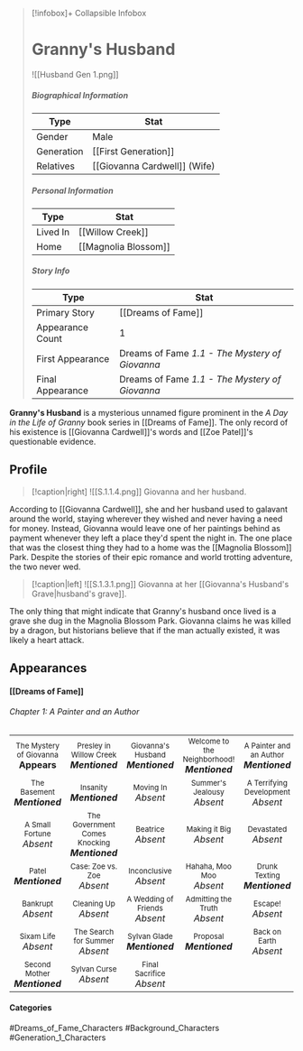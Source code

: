 > [!infobox]+ Collapsible Infobox
> # Granny's Husband
> ![[Husband Gen 1.png]] 
>
> ##### Biographical Information
> | Type | Stat | 
> | ---- | ---- | 
> | Gender | Male | 
> | Generation | [[First Generation]] |
> | Relatives | [[Giovanna Cardwell]] (Wife)
> 
> ##### Personal Information
> | Type | Stat | 
> | ---- | ---- | 
> | Lived In | [[Willow Creek]] | 
> | Home | [[Magnolia Blossom]] | 
> 
> ##### Story Info
> | Type | Stat | 
> | ---- | ---- | 
> | Primary Story | [[Dreams of Fame]] | 
> | Appearance Count | 1 | 
> | First Appearance | Dreams of Fame *1.1 - The Mystery of Giovanna*
> | Final Appearance | Dreams of Fame *1.1 - The Mystery of Giovanna*

**Granny's Husband** is a mysterious unnamed figure prominent in the *A Day in the Life of Granny* book series in [[Dreams of Fame]]. The only record of his existence is [[Giovanna Cardwell]]'s words and [[Zoe Patel]]'s questionable evidence.

## Profile
> [!caption|right]
> ![[S.1.1.4.png]] 
> Giovanna and her husband.

According to [[Giovanna Cardwell]], she and her husband used to galavant around the world, staying wherever they wished and never having a need for money. Instead, Giovanna would leave one of her paintings behind as payment whenever they left a place they'd spent the night in. The one place that was the closest thing they had to a home was the [[Magnolia Blossom]] Park. Despite the stories of their epic romance and world trotting adventure, the two never wed.

> [!caption|left]
> ![[S.1.3.1.png]] 
> Giovanna at her [[Giovanna's Husband's Grave|husband's grave]].

The only thing that might indicate that Granny's husband once lived is a grave she dug in the Magnolia Blossom Park. Giovanna claims he was killed by a dragon, but historians believe that if the man actually existed, it was likely a heart attack.

## Appearances
#### [[Dreams of Fame]]
###### Chapter 1: A Painter and an Author
|                                                                          |                                                                                    |                                                                         |                                                                                   |                                                                              |
| ------------------------------------------------------------------------ | ---------------------------------------------------------------------------------- | ----------------------------------------------------------------------- | --------------------------------------------------------------------------------- | ---------------------------------------------------------------------------- |
| <center><font size=2>The Mystery of Giovanna<br><font size=3>**Appears** | <center><font size=2>Presley in Willow Creek<br><font size=3>***Mentioned***       | <center><font size=2>Giovanna's Husband<br><font size=3>***Mentioned*** | <center><font size=2>Welcome to the Neighborhood!<br><font size=3>***Mentioned*** | <center><font size=2>A Painter and an Author<br><font size=3>***Mentioned*** |
| <center><font size=2>The Basement<br><font size=3>***Mentioned***        | <center><font size=2>Insanity<br><font size=3>***Mentioned***                      | <center><font size=2>Moving In<br><font size=3>*Absent*                 | <center><font size=2>Summer's Jealousy<br><font size=3>*Absent*                   | <center><font size=2>A Terrifying Development<br><font size=3>*Absent*       |
| <center><font size=2>A Small Fortune<br><font size=3>*Absent*            | <center><font size=2>The Government Comes Knocking<br><font size=3>***Mentioned*** | <center><font size=2>Beatrice<br><font size=3>*Absent*                  | <center><font size=2>Making it Big<br><font size=3>*Absent*                       | <center><font size=2>Devastated<br><font size=3>*Absent*                     |
| <center><font size=2>Patel<br><font size=3>***Mentioned***               | <center><font size=2>Case: Zoe vs. Zoe<br><font size=3>*Absent*                    | <center><font size=2>Inconclusive<br><font size=3>*Absent*              | <center><font size=2>Hahaha, Moo Moo<br><font size=3>*Absent*                     | <center><font size=2>Drunk Texting<br><font size=3>***Mentioned***           |
| <center><font size=2>Bankrupt<br><font size=3>*Absent*                   | <center><font size=2>Cleaning Up<br><font size=3>*Absent*                          | <center><font size=2>A Wedding of Friends<br><font size=3>*Absent*      | <center><font size=2>Admitting the Truth<br><font size=3>*Absent*                 | <center><font size=2>Escape!<br><font size=3>*Absent*                        |
| <center><font size=2>Sixam Life<br><font size=3>*Absent*                 | <center><font size=2>The Search for Summer<br><font size=3>*Absent*                | <center><font size=2>Sylvan Glade<br><font size=3>***Mentioned***       | <center><font size=2>Proposal<br><font size=3>***Mentioned***                     | <center><font size=2>Back on Earth<br><font size=3>*Absent*                  |
| <center><font size=2>Second Mother<br><font size=3>***Mentioned***       | <center><font size=2>Sylvan Curse<br><font size=3>*Absent*                         | <center><font size=2>Final Sacrifice<br><font size=3>*Absent*           |                                                                                   |                                                                              |
#### Categories
#Dreams_of_Fame_Characters #Background_Characters #Generation_1_Characters